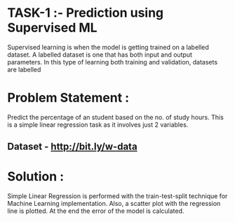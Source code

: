 # TASK-1 :- Prediction using Supervised ML
Supervised learning is when the model is getting trained on a labelled dataset. A labelled dataset is one that has both input and output parameters. In this type of learning both training and validation, datasets are labelled

# Problem Statement :
Predict the percentage of an student based on the no. of study hours. This is a simple linear regression task as it involves just 2 variables.
## Dataset - http://bit.ly/w-data

# Solution :

Simple Linear Regression is performed with the train-test-split technique for Machine Learning implementation. Also, a scatter plot with the regression line is plotted. At the end the error of the model is calculated.
